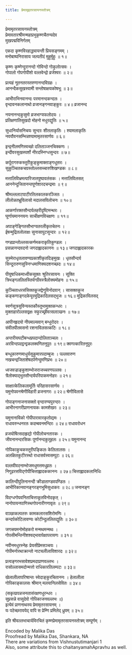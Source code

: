 ```yaml
---
title: प्रेमामृइतरसायनस्तोत्रम्

---
```

  
 प्रेमामृतरसायनस्तोत्रम्   
प्रेमावतारश्रीमन्महाप्रभुकृष्णचैतन्यदेव  
मुखपद्मविनिर्गतम्  
  
एकदा कृष्णविरहाद्ध्यायन्ती प्रियसङ्गमम् ।  
मनोबाष्पनिरासाय जल्पतीदं मुहुर्मुहुः ॥ १॥  
  
कृष्णः कृष्णेन्दुरानन्दो गोविन्दो गोकुलोत्सवः ।  
गोपालो गोपगोपीशो वल्लवेन्द्रो व्रजेश्वरः ॥ २॥  
  
प्रत्यहं नूतनतरस्तरुणानन्दविग्रहः ।  
आनन्दैकसुखस्वामी सन्तोषाक्षयकोषभूः ॥ ३॥  
  
आभीराभिनवानन्दः परमानन्दकन्दलः ।  
वृन्दावनकलानाथो व्रजानङ्गनवाङ्कुरः ॥ ४॥ व्रजानन्द  
  
नयनानन्दकुसुमो व्रजभाग्यफलोदयः ।  
प्रतिक्षणातिसुखदो मोहनो मधुरद्युतिः ॥ ५॥  
  
सुधानिर्यासनिचयः सुन्दरः शीतलाकृतिः । श्यामलाकृतिः  
नवयौवनसम्भिन्नश्यामामृतरसार्णवः ॥ ६॥  
  
इन्द्रनीलमणिस्वच्छो दलिताञ्जनचिक्कणः ।  
इन्दीवरसुखस्पर्शो नीरदस्निग्धसुन्दरः ॥ ७॥  
  
कर्पूरागरुकस्तूरीकुङ्कुमाक्ताङ्गधूसरः ।  
सुकुञ्चितकचग्रस्तोल्लसच्चारुशिखण्डकः ॥ ८॥  
  
मत्तालिविभ्रमत्पारिजातपुष्पावतंसकः । मत्तालिविलसत्  
आननेन्दुजितानन्तपूर्णशारदचन्द्रमाः ॥ ९॥  
  
श्रीमल्ललाटपाटीरतिलकालकरञ्जितः ।  
लीलोन्नतभ्रूविलासो मदालसविलोचनः ॥ १०॥  
  
आकर्णारक्तसौन्दर्यलहरीदृष्टिमन्थरः ।  
घूर्णायमाननयनः साचीक्षणविचक्षणः ॥ ११॥  
  
अपाङ्गेङ्गितसौभाग्यतरलीकृतचेतनः ।  
ईषन्मुद्रितलोलाक्षः सुनासापुटसुन्दरः ॥ १२॥  
  
गण्डप्रान्तोल्लसत्कर्णमकराकृतिकुण्डलः ।  
प्रसन्नानन्दवदनो जगदाह्लादकाननः ॥ १३॥ जगदाह्लादकारकः  
  
सुस्मेराधृतलावण्यप्रकाशीकृतदिङ्मुखः । धृतसौन्दर्य  
सिन्दूरारुणसुस्निग्धमाणिक्यदशनच्छदः ॥ १४॥  
  
पीयूषाधिकमाध्वीकसूक्तः श्रुतिरसायनः । सूक्ति  
त्रिभङ्गललितस्तिर्यग्ग्रीवस्त्रैलोक्यमोहनः ॥ १५॥  
  
कुञ्चिताधरसंसिक्तकूजद्वेणुविनोदवान् । सासक्तकूज  
कङ्कणाङ्गदकेयूरमुद्रिकादिलसद्भुजः ॥ १६॥ मुद्रिकाविलसद्  
  
स्वर्णसूत्रसुविन्यस्तकौस्तुभामुक्तकन्धरः ।  
मुक्ताहारोल्लसद्वक्षः स्फुरच्छ्रीवत्सलाञ्छनः ॥ १७॥  
  
आपीनहृदयो नीपमाल्यवान् बन्धुरोदरः ।  
संवीतपीतवसनो रशनाविलसत्कटिः ॥ १८॥  
  
अन्तरीयघटीबन्धप्रपदान्दोलिताञ्चलः ।  
अरविन्दपदद्वन्द्वकलक्वणितनूपुरः ॥ १९॥ क्वणत्कारितनूपुरः  
  
बन्धूकारुणमाधुर्यसुकुमारपदाम्बुजः । पल्लवारुण  
नखचन्द्रजिताशेषदर्पणेन्दुमणिप्रभः ॥ २०॥  
  
ध्वजवज्राङ्कुशाम्भोजराजच्चरणपल्लवः ।  
त्रैलोक्याद्भुतसौन्दर्यपरिपाकमनोहरः ॥ २१॥  
  
साक्षात्केलिकलामूर्तिः परिहासरसार्णवः ।  
यमुनोपवनश्रेणीविहारी व्रजनागरः ॥ २२॥ श्रेणीविलासे  
  
गोपाङ्गनाजनासक्तो वृन्दारण्यपुरन्दरः ।  
आभीरनागरीप्राणनायकः कामशेखरः ॥ २३॥  
  
यमुनानाविको गोपीपारावारकृतोद्यमः ।  
राधावरुन्धनरतः कदम्बवनमन्दिरः ॥ २४॥ राधावरोधन  
  
व्रजयोषित्सदाहृद्यो गोपीलोचनतारकः ।  
जीवनानन्दरसिकः पूर्णानन्दकुतूहलः ॥ २५॥ यमुनानन्द  
  
गोपिकाकुचकस्तूरीपङ्किलः केलिलालसः ।  
अलक्षितकुटीरस्थो राधासर्वस्वसम्पुटः ॥ २६॥  
  
वल्लवीवदनाम्भोजमधुमत्तमधुव्रतः ।  
निगूढरसविद्गोपीचित्ताह्लादककाननः ॥ २७॥ चित्ताह्लादकलानिधिः  
  
कालिन्दीपुलिनानन्दी क्रीडाताण्डवपण्डितः ।  
आभीरिकानवानङ्गरङ्गभूमिसुधाकरः ॥ २८॥ जनानङ्ग  
  
विदग्धगोपवनिताचित्ताकूतविनोदकृत् ।  
नानोपायनपाणिस्थगोपनारीगणावृतः ॥ २९॥  
  
वाञ्छाकल्पतरुः कामकलारसशिरोमणिः ।  
कन्दर्पकोटिलावण्यः कोटीन्दुललितद्युतिः ॥ ३०॥  
  
जगत्त्रयमनोमोहकरो मन्मथमन्मथः ।  
गोपसीमन्तिनीशश्वद्भावापेक्षापरायणः ॥ ३१॥  
  
नवीनमधुरस्नेहः प्रेयसीप्रेमसञ्चयः ।  
गोपीमनोरथाक्रान्तो नाट्यलीलाविशारदः ॥ ३२॥  
  
प्रत्यङ्गरभसावेशप्रमदाप्राणवल्लभः ।  
रासोल्लासमदोन्मत्तो राधिकारतिलम्पटः ॥ ३३॥  
  
खेलालीलापरिश्रान्तः स्वेदाङ्कुरचिताननः । हेलालीला  
गोपिकाङ्कालसः श्रीमान् मलयानिलसेवितः ॥ ३४॥  
  
(सकृत्प्रपन्नजनतासंरक्षणधुरन्धरः ।  
सुप्रसन्ने वासुदेवो गोपिकाजनवल्लभः ॥)  
इत्येवं प्राणनाथस्य प्रेमामृतरसायनम् ।  
यः पठेच्छरावयेद् वापि स प्रेम्णि प्रमिलेद् ध्रुवम् ॥ ३५॥  
  
इति श्रीवल्लभाचार्यविरचितं कृष्णप्रेमामृतरसायनस्तोत्रम् सम्पूर्णम् ।  
  
Encoded by Malika Das  
Proofread by Malika Das, Shankara, NA  
There are variations from Vishnustutimanjari 1  
Also, some attribute this to chaitanyamahApravhu as well.  
  
